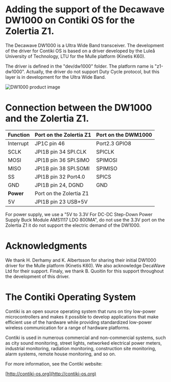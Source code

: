 Adding the support of the Decawave DW1000 on Contiki OS for the Zolertia Z1.
============================
The Decawave DW1000 is a Ultra Wide Band transceiver.
The development of the driver for Contiki OS is based on a driver developed by the Luleå University of Technology, LTU for the Mulle platform (Kinetis K60). 

The driver is defined in the "dev/dw1000" folder. The platform name is "z1-dw1000".
Actually, the driver do not support Duty Cycle protocol, but this layer is in development for the Ultra Wide Band.

![DW1000 product image](https://maximilien-charlier.be/divers/DW1000-product.jpg "DW1000 product image")

Connection between the DW1000 and the Zolertia Z1.
============================

|Function       | Port on the Zolertia Z1 | Port on the DWM1000 |
| ------------- | ----------------------- | ------------------- |
| Interrupt     | JP1C pin 46             | Port2.3 GPIO8       |
| SCLK          | JPI1B pin 34 SPI.CLK    | SPICLK              |
| MOSI          | JPI1B pin 36 SPI.SIMO   | SPIMOSI             |
| MISO          | JPI1B pin 38 SPI.SOMI   | SPIMISO             |
| SS            | JPI1B pin 32 Port4.0    | SPICS               |
| GND           | JPI1B pin 24, DGND      | GND                 |
| **Power**     | Port on the Zolertia Z1 |                     |
| 5V            | JPI1B pin 23 USB+5V     |                     |
For power supply, we use a "5V to 3.3V For DC-DC Step-Down Power Supply Buck Module AMS1117 LDO 800MA", do not use the 3.3V port on the Zolertia Z1 it do not support the electric demand of the DW1000.


Acknowledgments
============================
We thank H. Derhamy and K. Albertsson for sharing their initial DW1000 driver for the Mulle platform (Kinetis K60). We also acknowledge DecaWave Ltd for their support. Finaly, we thank B. Quoitin for this support throughout the development of this driver.


The Contiki Operating System
============================
Contiki is an open source operating system that runs on tiny low-power
microcontrollers and makes it possible to develop applications that
make efficient use of the hardware while providing standardized
low-power wireless communication for a range of hardware platforms.

Contiki is used in numerous commercial and non-commercial systems,
such as city sound monitoring, street lights, networked electrical
power meters, industrial monitoring, radiation monitoring,
construction site monitoring, alarm systems, remote house monitoring,
and so on.

For more information, see the Contiki website:

[http://contiki-os.org](http://contiki-os.org)
